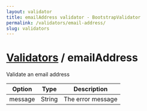 ```yaml
---
layout: validator
title: emailAddress validator - BootstrapValidator
permalink: /validators/email-address/
slug: validators
---
```


# <a href="/validators/">Validators</a> / emailAddress

Validate an email address

Option  | Type   | Description
--------|--------|------------
message | String | The error message